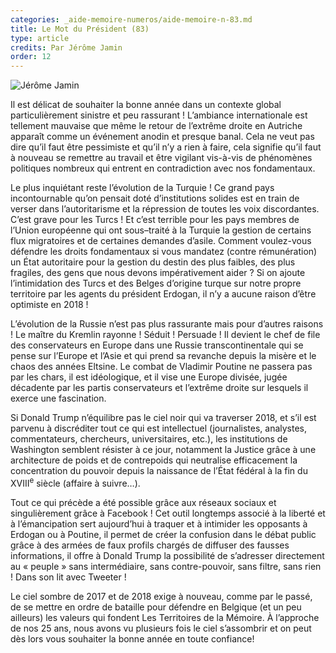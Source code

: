 ```yaml
---
categories: _aide-memoire-numeros/aide-memoire-n-83.md
title: Le Mot du Président (83)
type: article
credits: Par Jérôme Jamin
order: 12
---
```

![Jérôme Jamin](/assets/uploads/am-84-jerome-jamin.jpg)



Il est délicat de souhaiter la bonne année dans un contexte global particulièrement sinistre et peu rassurant ! L’ambiance internationale est tellement mauvaise que même le retour de l’extrême droite en Autriche apparaît comme un événement anodin et presque banal. Cela ne veut pas dire qu’il faut être pessimiste et qu’il n’y a rien à faire, cela signifie qu’il faut à nouveau se remettre au travail et être vigilant vis-à-vis de phénomènes politiques nombreux qui entrent en contradiction avec nos fondamentaux.

Le plus inquiétant reste l’évolution de la Turquie ! Ce grand pays incontournable qu’on pensait doté d’institutions solides est en train de verser dans l’autoritarisme et la répression de toutes les voix discordantes. C’est grave pour les Turcs ! Et c’est terrible pour les pays membres de l’Union européenne qui ont sous–traité à la Turquie la gestion de certains flux migratoires et de certaines demandes d’asile. Comment voulez-vous défendre les droits fondamentaux si vous mandatez (contre rémunération) un État autoritaire pour la gestion du destin des plus faibles, des plus fragiles, des gens que nous devons impérativement aider ? Si on ajoute l’intimidation des Turcs et des Belges d’origine turque sur notre propre territoire par les agents du président Erdogan, il n’y a aucune raison d’être optimiste en 2018 !

L’évolution de la Russie n’est pas plus rassurante mais pour d’autres raisons ! Le maître du Kremlin rayonne ! Séduit ! Persuade ! Il devient le chef de file des conservateurs en Europe dans une Russie transcontinentale qui se pense sur l’Europe et l’Asie et qui prend sa revanche depuis la misère et le chaos des années Eltsine. Le combat de Vladimir Poutine ne passera pas par les chars, il est idéologique, et il vise une Europe divisée, jugée décadente par les partis conservateurs et l’extrême droite sur lesquels il exerce une fascination.

Si Donald Trump n’équilibre pas le ciel noir qui va traverser 2018, et s’il est parvenu à discréditer tout ce qui est intellectuel (journalistes, analystes, commentateurs, chercheurs, universitaires, etc.), les institutions de Washington semblent résister à ce jour, notamment la Justice grâce à une architecture de poids et de contrepoids qui neutralise efficacement la concentration du pouvoir depuis la naissance de l’État fédéral à la fin du XVIII<sup>e</sup> siècle (affaire à suivre…).

Tout ce qui précède a été possible grâce aux réseaux sociaux et singulièrement grâce à Facebook ! Cet outil longtemps associé à la liberté et à l’émancipation sert aujourd’hui à traquer et à intimider les opposants à Erdogan ou à Poutine, il permet de créer la confusion dans le débat public grâce à des armées de faux profils chargés de diffuser des fausses informations, il offre à Donald Trump la possibilité de s’adresser directement au « peuple » sans intermédiaire, sans contre-pouvoir, sans filtre, sans rien ! Dans son lit avec Tweeter !

Le ciel sombre de 2017 et de 2018 exige à nouveau, comme par le passé, de se mettre en ordre de bataille pour défendre en Belgique (et un peu ailleurs) les valeurs qui fondent Les Territoires de la Mémoire. À l’approche de nos 25 ans, nous avons vu plusieurs fois le ciel s’assombrir et on peut dès lors vous souhaiter la bonne année en toute confiance!
